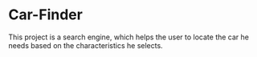 # Car-Finder
 This project is a search engine, which helps the user to locate the car he needs based on the characteristics he selects.
